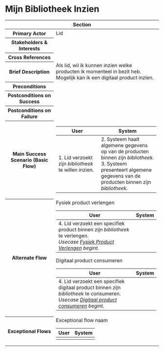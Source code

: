 # Mijn Bibliotheek Inzien
<table> 
    <thead>
        <tr>
            <th scope="col" colspan="2">Section</th>
        </tr>
    </thead>
    <tbody>
        <tr>
            <th scope="row">Primary Actor</th>
            <td>Lid</td>
        </tr>
        <tr>
            <th scope="row">Stakeholders & Interests</th>
            <td></td>
        </tr>
        <tr>
            <th scope="row">Cross References</th>
            <td></td>
        </tr>
        <tr>
            <th scope="row">Brief Description</th>
            <td>Als lid, wil ik kunnen inzien welke producten ik momenteel in bezit heb. Mogelijk kan ik een digitaal product inzien.</td>
        </tr>
        <tr>
            <th scope="row">Preconditions</th>
            <td></td>
        </tr>
        <tr>
            <th scope="row">Postconditions on Success</th>
            <td></td>
        </tr>
        <tr>
            <th scope="row">Postconditions on Failure</th>
            <td></td>
        </tr>
        <tr>
            <th scope="row">Main Success Scenario (Basic Flow)</th>
            <td>
                <table>
                    <thead>
                        <tr>
                            <th scope="col">User</th>
                            <th scope="col">System</th>
                        </tr>
                    </thead>
                    <tbody>
                        <tr>
                            <td>1. Lid verzoekt zijn <em>bibliotheek</em> te willen inzien.</td>
                            <td>
                                2. Systeem haalt algemene gegevens op van de producten binnen zijn <em>bibliotheek</em>.<br>
                                3. Systeem presenteert algemene gegevens van de producten binnen zijn <em>bibliotheek</em>.<br>
                            </td>
                        </tr>
                    </tbody>
                </table>
            </td>
        </tr>
        <tr>
            <th scope="row">Alternate Flow</th>
            <td>
                <div>Fysiek product verlengen</div>           
                <table>
                    <thead>
                        <tr>
                            <th scope="col">User</th>
                            <th scope="col">System</th>
                        </tr>
                    </thead>
                    <tbody> 
                        <tr>
                            <td>
                                4. Lid verzoekt een specifiek product binnen zijn <em>bibliotheek</em> te verlengen.<br>
                                <em>Usecase <a href="./fysiek-product-verlengen.md">Fysiek Product Verlengen</a> begint.</em>
                            </td>
                            <td></td>
                        </tr>
                    </tbody>
                </table>
                <div>Digitaal product consumeren</div>           
                <table>
                    <thead>
                        <tr>
                            <th scope="col">User</th>
                            <th scope="col">System</th>
                        </tr>
                    </thead>
                    <tbody> 
                        <tr>
                            <td>
                                4. Lid verzoekt een specifiek digitaal product binnen zijn <em>bibliotheek</em> te consumeren.<br>
                                <em>Usecase <a href="./digitaal-product-consumeren.md">Digitaal product consumeren</a> begint.</em>
                            </td>
                            <td></td>
                        </tr>
                    </tbody>
                </table>
            </td>
        </tr>
        <tr>
            <th scope="row">Exceptional Flows</th>
            <td>
                <div>Exceptional flow naam</div>           
                <table>
                    <thead>
                        <tr>
                            <th scope="col">User</th>
                            <th scope="col">System</th>
                        </tr>
                    </thead>
                    <tbody> 
                        <tr>
                            <td></td>
                            <td></td>
                        </tr>
                    </tbody>
                </table>
            </td>
        </tr>
    </tbody>
</table>
